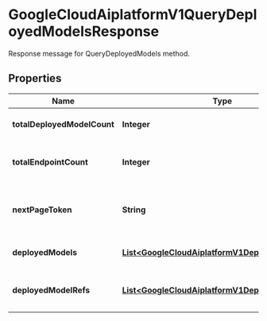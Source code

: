 

# GoogleCloudAiplatformV1QueryDeployedModelsResponse

Response message for QueryDeployedModels method.

## Properties

| Name | Type | Description | Notes |
|------------ | ------------- | ------------- | -------------|
|**totalDeployedModelCount** | **Integer** | The total number of DeployedModels on this DeploymentResourcePool. |  [optional] |
|**totalEndpointCount** | **Integer** | The total number of Endpoints that have DeployedModels on this DeploymentResourcePool. |  [optional] |
|**nextPageToken** | **String** | A token, which can be sent as &#x60;page_token&#x60; to retrieve the next page. If this field is omitted, there are no subsequent pages. |  [optional] |
|**deployedModels** | [**List&lt;GoogleCloudAiplatformV1DeployedModel&gt;**](GoogleCloudAiplatformV1DeployedModel.md) | DEPRECATED Use deployed_model_refs instead. |  [optional] |
|**deployedModelRefs** | [**List&lt;GoogleCloudAiplatformV1DeployedModelRef&gt;**](GoogleCloudAiplatformV1DeployedModelRef.md) | References to the DeployedModels that share the specified deploymentResourcePool. |  [optional] |



